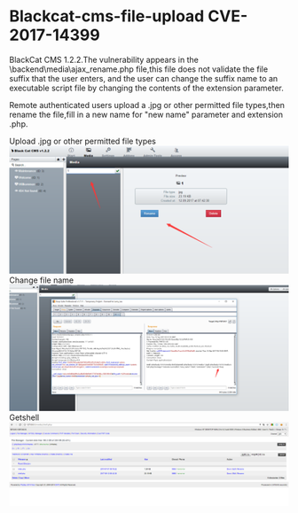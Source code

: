 # Blackcat-cms-file-upload     CVE-2017-14399

   BlackCat CMS 1.2.2.The vulnerability appears in the \backend\media\ajax_rename.php file,this file does not
validate the file suffix that the user enters, and the user can change the suffix name to an executable script file by changing the contents of the extension parameter.

   Remote authenticated users upload a .jpg or other permitted file types,then rename the file,fill in a new
name for "new name" parameter and extension .php. 

Upload .jpg or other permitted file types
![](https://github.com/SPuerBRead/blackcat-cms-file-upload/blob/master/pic1.png)
Change file name
![](https://github.com/SPuerBRead/blackcat-cms-file-upload/blob/master/pic2.png)
Getshell
![](https://github.com/SPuerBRead/blackcat-cms-file-upload/blob/master/pic3.png)
